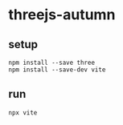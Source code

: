 # threejs-autumn

## setup
```
npm install --save three
npm install --save-dev vite
```

## run
```
npx vite
```
